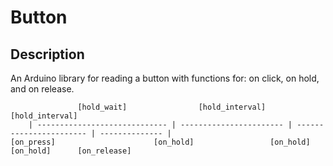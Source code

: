 # Button

## Description

An Arduino library for reading a button with functions for: on click, on hold, and on release.

```
               [hold_wait]                [hold_interval]           [hold_interval]
    | ----------------------------- | ----------------------- | ----------------------- | -------------- | 
[on_press]                      [on_hold]                 [on_hold]                 [on_hold]      [on_release]
```
